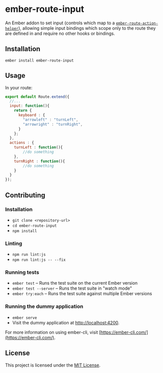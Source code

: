ember-route-input
==============================================================================

An Ember addon to set input (controls which map to a [`ember-route-action-helper`](https://github.com/dockyard/ember-route-action-helper)), allowing simple input bindings which scope only to the route they are defined in and require no other hooks or bindings.

Installation
------------------------------------------------------------------------------

```
ember install ember-route-input
```


Usage
------------------------------------------------------------------------------

In your route:

```js
export default Route.extend({
  //...
  input: function(){
    return {
      keyboard : {
        "arrowleft" : "turnLeft",
        "arrowright" : "turnRight",
      }
    };
  },
  actions : {
    turnLeft : function(){
        //do something
    },
    turnRight : function(){
        //do something
    }
  }
});
```


Contributing
------------------------------------------------------------------------------

### Installation

* `git clone <repository-url>`
* `cd ember-route-input`
* `npm install`

### Linting

* `npm run lint:js`
* `npm run lint:js -- --fix`

### Running tests

* `ember test` – Runs the test suite on the current Ember version
* `ember test --server` – Runs the test suite in "watch mode"
* `ember try:each` – Runs the test suite against multiple Ember versions

### Running the dummy application

* `ember serve`
* Visit the dummy application at [http://localhost:4200](http://localhost:4200).

For more information on using ember-cli, visit [https://ember-cli.com/](https://ember-cli.com/).

License
------------------------------------------------------------------------------

This project is licensed under the [MIT License](LICENSE.md).

